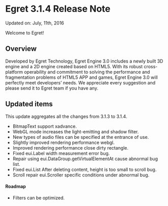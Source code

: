 Egret 3.1.4 Release Note
===============================


Updated on: July, 11th, 2016


Welcome to Egret!

## Overview

Developed by Egret Technology, Egret Engine 3.0 includes a newly built 3D engine and a 2D engine created based on HTML5. With its robust cross-platform operability and commitment to solving the performance and fragmentation problems of HTML5 APP and games, Egret Engine 3.0 will perfectly meet developers’ needs. We appreciate every suggestion and please send it to Egret team if you have any.

## Updated items

This update aggregates all the changes from 3.1.3 to 3.1.4.

* BitmapText support xadvance.
* WebGL mode increases the light-emitting and shadow filter.
* New types of audio files can be specified at the entrance of use.
* Slightly improved rendering performance webgl.
* Improved rendering performance close dirty rectangle.
* Fixed eui.Label width measurement error bug.
* Repair using eui.DataGroup.getVirtualElementAt cause abnormal bug list.
* Fixed eui.List After deleting content, height is too small to scroll bug.
* Scroll repair eui.Scroller specific conditions under abnormal bug.



#### Roadmap
* Filters can be optimized.